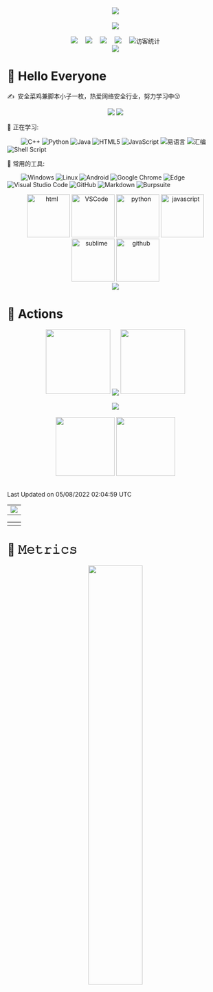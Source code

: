 <!-- 动态打字效果 -->
<h1 align="center">
  <a href="https://weujieytt.github.io/">
    <img src="https://readme-typing-svg.herokuapp.com/?lines=alert(Weujie);每天都要开心😀&center=true&size=27">
  </a>
</h1>


<!-- 敲代码的图片 -->
<div align="center" ><img order-radius="100px" src="https://cdn.jsdelivr.net/gh/sun0225SUN/photos/images/202108300019556.gif"/></div>
<br>

<!-- 个人资料徽标 -->
<div align="center">
  <!-- <a href="https://sunguoqi.com/"><img src="https://img.shields.io/badge/website-%E4%B8%AA%E4%BA%BA%E7%BD%91%E7%AB%99-blue"></a>&emsp; -->
  <a href="https://twitter.com/javeley_qaq/"><img src="https://img.shields.io/badge/twitter-%E6%8E%A8%E7%89%B9-blue"></a>&emsp;
  <!-- <a href="https://www.facebook.com/profile.php?id=100070064104265/"><img src="https://img.shields.io/badge/facebook-%E8%84%B8%E4%B9%A6-003472"></a>&emsp; -->
  <!-- <a href="https://www.youtube.com/channel/UC4nDk0V8I1c6m3CIo0F2LIQ"><img src="https://img.shields.io/badge/youtube-%E6%B2%B9%E7%AE%A1-c32136"></a>&emsp; -->
  <a href="https://blog.csdn.net/u010062917?type=blog"><img src="https://img.shields.io/badge/CSDN-%E5%8D%9A%E5%AE%A2-c32136"></a>&emsp;
  <a href="https://space.bilibili.com/234988948/"><img src="https://img.shields.io/badge/bilibili-B%E7%AB%99-ff69b4"></a>&emsp;
  <a href="https://www.zhihu.com/people/gou-zhong-27-48/"><img src="https://img.shields.io/badge/zhihu-%E7%9F%A5%E4%B9%8E-blue"></a>&emsp;
<!-- 访客数统计徽标 -->
  <img src="https://visitor-badge.glitch.me/badge?page_id=weujie" alt="访客统计" /></div>

<!-- 贪吃蛇代码贡献图 -->
<div align="center"><img src="https://cdn.jsdelivr.net/gh/sun0225SUN/sun0225SUN/contribution-snake/github-contribution-grid-snake.svg" /></div>


#  🙋 Hello Everyone 

<p>✍️&nbsp;&nbsp;安全菜鸡兼脚本小子一枚，热爱网络安全行业，努力学习中😗</p>

<!-- 比较好的开源项目卡片 -->
<div align="center">
<a href="https://github.com/weujieytt/HostHeaderAttack">
  <img src="https://github-readme-stats.vercel.app/api/pin/?username=Weujieytt&repo=HostHeaderAttack&theme=dark&bg_color=0d1117&hide_border=true" /></a>
<a href="https://github.com/weujieytt/Hackintool-Z390Gming-X-RX580">
  <img src="https://github-readme-stats.vercel.app/api/pin/?username=Weujieytt&repo=hackintool-Z390Gming-X-RX580&theme=dark&bg_color=0d1117&hide_border=true" /></a>
</div>

💪 正在学习: 

&emsp;&emsp;
![C++](https://img.shields.io/badge/-C++-00599C?style=flat-square&logo=c)
![Python](https://img.shields.io/badge/-Python-pink?style=flat-square&logo=Python)
![Java](https://img.shields.io/badge/-java-yellow?style=flat-square&logo=java)
![HTML5](https://img.shields.io/badge/-HTML5-E34F26?style=flat-square&logo=html5&logoColor=white)
![JavaScript](https://img.shields.io/badge/-JavaScript-oringe?style=flat-square&logo=javascript)
![易语言](https://img.shields.io/badge/-%E6%98%93%E8%AF%AD%E8%A8%80-red?style=flat-square&logo=e)
![汇编](https://img.shields.io/badge/-汇编-white?style=flat-square&logo=)
![Shell Script](https://img.shields.io/badge/shell_script-%4285F4.svg?style=style=flat-square&logo=gnu-bash&logoColor=white)


<!-- 🧠 计划学习:

&emsp;&emsp;
![C++](https://img.shields.io/badge/-C++-00599C?style=flat-square&logo=c)
![Docker](https://img.shields.io/badge/-Docker-FCC624?style=flat-square&logo=docker)
![Shell Script](https://img.shields.io/badge/_script-%4285F4.svg?style=style=flat-square&logo=gnu-bash&logoColor=white) -->

🧰 常用的工具:

&emsp;&emsp; 
![Windows](https://img.shields.io/badge/Windows-0078D6?style=flat-square&logo=windows&logoColor=white)
![Linux](https://img.shields.io/badge/Linux-FCC624?style=style=flat-square&logo=linux&logoColor=black)
![Android](https://img.shields.io/badge/Android-3DDC84?style=flat-square&logo=android&logoColor=white)
![Google Chrome](https://img.shields.io/badge/Chrome-4285F4?style=flat-square&logo=GoogleChrome&logoColor=white)
![Edge](https://img.shields.io/badge/Edge-0078D7?style=flat-square&logo=Microsoft-edge&logoColor=white)
![Visual Studio Code](https://img.shields.io/badge/-Visual%20Studio%20Code-007ACC?style=flat-square&logo=Visual%20Studio%20Code&logoColor=fff)
![GitHub](https://img.shields.io/badge/-GitHub-pink?style=flat-square&logo=github)
![Markdown](https://img.shields.io/badge/-Markdown?style=flat-square&logo=markdown)
![Burpsuite](https://img.shields.io/badge/-Burpsuite-pink?style=flat-square&logo=burpsuite)



<!-- Gif -->
<div align="center">
  <img alt-"html5" src="https://media.giphy.com/media/XAxylRMCdpbEWUAvr8/giphy.gif" width="100" title="html">
  <img alt="VSCode" src="https://i.giphy.com/media/IdyAQJVN2kVPNUrojM/200.webp" width="100" title="vscode">
  <img alt="python" src="https://i.giphy.com/media/LMt9638dO8dftAjtco/200.webp" width="100" title="python">
  <img alt="javascript" src="https://media3.giphy.com/media/ln7z2eWriiQAllfVcn/200w.webp" width="100" title="javascript">
  <img alt="sublime" src="https://media.giphy.com/media/jnDKffgCfGYOp6cMTK/giphy.gif" width="100" title="sublime">
  <img alt="github" src="https://i.giphy.com/media/KzJkzjggfGN5Py6nkT/200.webp" width="100" title="github">
  <!-- just img -->
<div align="center"><img src="https://cdn.jsdelivr.net/gh/sun0225SUN/photos/images/202110311924844.png" /></div>
</div>


# 🚀 Actions

<!-- 连续提交代码天数记录 -->
<div align="center">
  <img width="150" src="https://cdn.jsdelivr.net/gh/sun0225SUN/photos/images/202108300310676.png" />
  <img align="center" src="https://github-readme-streak-stats.herokuapp.com/?user=weujieytt&theme=dark&hide_border=true" />
  <img width="150" src="https://cdn.jsdelivr.net/gh/sun0225SUN/photos/images/202108300312623.png" />
</div>
<br>

<!-- GitHub奖杯🏆 -->
<div align="center"><img  src="https://github-profile-trophy.vercel.app/?username=weujieytt&theme=gruvbox&row=1&column=6&no-frame=true&no-bg=true" /></div>
<br>

<!-- GitHub数据统计 -->
<div align="center">
  <img height="137px" src="https://github-readme-stats.vercel.app/api?username=weujieytt&hide_title=true&hide_border=true&show_icons=trueline_height=21&text_color=000&icon_color=000&bg_color=0,ea6161,ffc64d,fffc4d,52fa5a&theme=graywhite" />
  <img height="137px" src="https://github-readme-stats.vercel.app/api/top-langs/?username=weujieytt&hide_title=true&hide_border=true&layout=compact&langs_count=6&text_color=000&icon_color=fff&bg_color=0,52fa5a,4dfcff,c64dff&theme=graywhite" />
</div>
<br>

<!-- 最近博客和豆瓣动态
<table align="center">
<tr>
<td valign="top">    

### 🤹‍♀️ <a href="https://sunguoqi.com/" target="_blank">Recent Blog</a>
  
<!-- START_SECTION:blog -->
<!-- * <a href='https://sunguoqi.com/posts/20220225.html' target='_blank'>人生21岁，版本更新日志！</a> - 2022-02-25
* <a href='https://sunguoqi.com/posts/fiddler.html' target='_blank'>我终于学废用Fiddler抓包了！</a> - 2022-01-24
* <a href='https://sunguoqi.com/posts/4243.html' target='_blank'>零基础快速上手云服务器</a> - 2022-01-09
* <a href='https://sunguoqi.com/posts/33414.html' target='_blank'>给GitHub首页添加一个有趣的贪吃蛇小动画</a> - 2022-01-08
* <a href='https://sunguoqi.com/posts/cuiqingcai.html' target='_blank'>21年终总结&&关于我自学爬虫的点滴经历</a> - 2021-12-31
<!-- END_SECTION:blog -->
  
<!-- </td> --> 
<!-- <td valign="top"> -->
  


<!-- wakatime 统计 -->
<!-- <table align="center">
<tr>
<td valign="top">  
   -->
<!-- START_SECTION:waka
**I'm an Early 🐤** 

```text
🌞 Morning    258 commits    ██████████░░░░░░░░░░░░░░░   40.5% 
🌆 Daytime    166 commits    ██████░░░░░░░░░░░░░░░░░░░   26.06% 
🌃 Evening    137 commits    █████░░░░░░░░░░░░░░░░░░░░   21.51% 
🌙 Night      76 commits     ███░░░░░░░░░░░░░░░░░░░░░░   11.93%

```
📅 **I'm Most Productive on Friday** 

```text
Monday       82 commits     ███░░░░░░░░░░░░░░░░░░░░░░   12.87% 
Tuesday      85 commits     ███░░░░░░░░░░░░░░░░░░░░░░   13.34% 
Wednesday    116 commits    ████░░░░░░░░░░░░░░░░░░░░░   18.21% 
Thursday     53 commits     ██░░░░░░░░░░░░░░░░░░░░░░░   8.32% 
Friday       168 commits    ██████░░░░░░░░░░░░░░░░░░░   26.37% 
Saturday     69 commits     ██░░░░░░░░░░░░░░░░░░░░░░░   10.83% 
Sunday       64 commits     ██░░░░░░░░░░░░░░░░░░░░░░░   10.05% -->

<!-- ``` -->


<!-- 📊 **This Week I Spent My Time On**  -->
<!-- 
```text
⌚︎ Time Zone: Asia/Shanghai

💬 Programming Languages: 
Python                   16 mins             ████████████████████████░   99.23% 
Other                    0 secs              ░░░░░░░░░░░░░░░░░░░░░░░░░   0.77%

🔥 Editors: 
VS Code                  16 mins             █████████████████████████   100.0%

💻 Operating System: 
Windows                  16 mins             █████████████████████████   100.0%

``` -->


 Last Updated on 05/08/2022 02:04:59 UTC
<!--END_SECTION:waka-->
</td>
</tr>
</table>

<!-- GitHub Activity Graph -->
<table align="center">
  <tr>
    <td colspan="2">
      <img src="https://activity-graph.herokuapp.com/graph?username=weujieytt&theme=xcode&bg_color=FF000000&hide_border=true" />
    </td>
  </tr>
</table>

<!-- Wakatime Graph-->
<table>
  <tr>
    <td>
      <!-- <img src="https://wakatime.com/share/@42d0678c-368b-448b-9a77-5d21c5b55352/d07b5f65-d3e1-4896-897c-1695c560a7dc.svg" width="500"/> -->
    </td>
    <td>
      <!-- <img src="https://wakatime.com/share/@42d0678c-368b-448b-9a77-5d21c5b55352/39a6f115-6058-44ce-95da-c3b2cbc9e831.svg" width="500"/> -->
    </td>
  </tr>
</table>



# 🎯 𝙼𝚎𝚝𝚛𝚒𝚌𝚜

<!-- just img -->
<div align="center"><img width="50%" src="https://cdn.jsdelivr.net/gh/sun0225SUN/photos/images/202110311913581.gif"/>
</div>

  <!-- <img src=https://34bm64ut6mitfu69r1nbuafa-wpengine.netdna-ssl.com/wp-content/uploads/2020/01/hot-dog-Sticker-by-Stefanie-Shank-source.gif> -->
